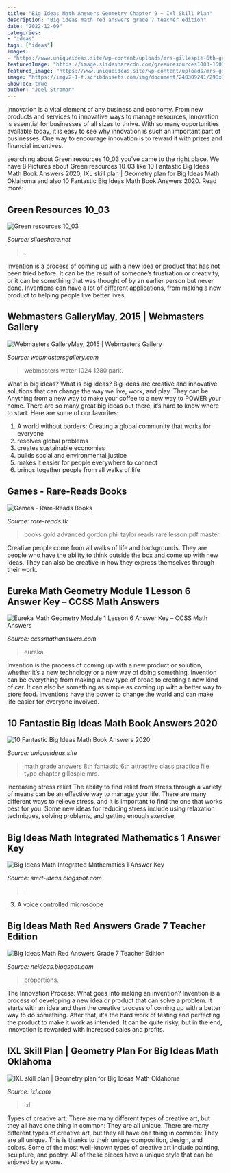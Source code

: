 ```yaml
---
title: "Big Ideas Math Answers Geometry Chapter 9 ~ Ixl Skill Plan"
description: "Big ideas math red answers grade 7 teacher edition"
date: "2022-12-09"
categories:
- "ideas"
tags: ["ideas"]
images:
- "https://www.uniqueideas.site/wp-content/uploads/mrs-gillespie-6th-grade-math-page-2-9.jpg"
featuredImage: "https://image.slidesharecdn.com/greenresources1003-150323104214-conversion-gate01/95/green-resources-1003-3-638.jpg?cb=1427125373"
featured_image: "https://www.uniqueideas.site/wp-content/uploads/mrs-gillespie-6th-grade-math-page-2-9.jpg"
image: "https://imgv2-1-f.scribdassets.com/img/document/240309241/298x396/b43674b2cb/1578536429?v=1"
ShowToc: true
author: "Joel Stroman"
---
```



Innovation is a vital element of any business and economy. From new products and services to innovative ways to manage resources, innovation is essential for businesses of all sizes to thrive. With so many opportunities available today, it is easy to see why innovation is such an important part of businesses. One way to encourage innovation is to reward it with prizes and financial incentives.

	

		
searching about Green resources 10_03 you've came to the right place. We have 8 Pictures about Green resources 10_03 like 10 Fantastic Big Ideas Math Book Answers 2020, IXL skill plan | Geometry plan for Big Ideas Math Oklahoma and also 10 Fantastic Big Ideas Math Book Answers 2020. Read more:
		
    
## Green Resources 10_03

<img loading=lazy src="https://image.slidesharecdn.com/greenresources1003-150323104214-conversion-gate01/95/green-resources-1003-3-638.jpg?cb=1427125373" onerror="this.onerror=null;this.src='https://tse4.mm.bing.net/th?id=OIP.KQ6ssjeqxhVozMLfykz-hwHaJl&amp;pid=15.1';" alt="Green resources 10_03">

_Source: slideshare.net_

>. 

	

Invention is a process of coming up with a new idea or product that has not been tried before. It can be the result of someone’s frustration or creativity, or it can be something that was thought of by an earlier person but never done. Inventions can have a lot of different applications, from making a new product to helping people live better lives.

    
## Webmasters GalleryMay, 2015 | Webmasters Gallery

<img loading=lazy src="http://files.smashingmagazine.com/wallpapers/june-15/the-amazing-water-park/cal/june-15-the-amazing-water-park-cal-1280x1024.jpg" onerror="this.onerror=null;this.src='https://tse4.mm.bing.net/th?id=OIP.spXyBeRFq0481IOtdonivQHaF7&amp;pid=15.1';" alt="Webmasters GalleryMay, 2015 | Webmasters Gallery">

_Source: webmastersgallery.com_

>webmasters water 1024 1280 park. 

	

What is big ideas?
What is big ideas? Big ideas are creative and innovative solutions that can change the way we live, work, and play. They can be Anything from a new way to make your coffee to a new way to POWER your home. There are so many great big ideas out there, it’s hard to know where to start. Here are some of our favorites: 
1. A world without borders: Creating a global community that works for everyone 
2. resolves global problems 
3. creates sustainable economies 
4. builds social and environmental justice  
5. makes it easier for people everywhere to connect 
6. brings together people from all walks of life 

    
## Games - Rare-Reads Books

<img loading=lazy src="https://images-na.ssl-images-amazon.com/images/I/41HsCo58c3L._SX323_BO1,204,203,200_.jpg" onerror="this.onerror=null;this.src='https://tse1.mm.bing.net/th?id=OIP.obA2UeTtZ7GdamOJpLDQ5QAAAA&amp;pid=15.1';" alt="Games - Rare-Reads Books">

_Source: rare-reads.tk_

>books gold advanced gordon phil taylor reads rare lesson pdf master. 

	

Creative people come from all walks of life and backgrounds. They are people who have the ability to think outside the box and come up with new ideas. They can also be creative in how they express themselves through their work.

    
## Eureka Math Geometry Module 1 Lesson 6 Answer Key – CCSS Math Answers

<img loading=lazy src="https://ccssmathanswers.com/wp-content/uploads/2021/04/Engage-NY-Math-Geometry-Module-1-Lesson-6-Example-Answer-Key-30-768x375.png" onerror="this.onerror=null;this.src='https://tse2.mm.bing.net/th?id=OIP.EARGrST5XW9zsn0dUWF4cgHaDn&amp;pid=15.1';" alt="Eureka Math Geometry Module 1 Lesson 6 Answer Key – CCSS Math Answers">

_Source: ccssmathanswers.com_

>eureka. 

	

Invention is the process of coming up with a new product or solution, whether it’s a new technology or a new way of doing something. Invention can be everything from making a new type of bread to creating a new kind of car. It can also be something as simple as coming up with a better way to store food. Inventions have the power to change the world and can make life easier for everyone involved.

    
## 10 Fantastic Big Ideas Math Book Answers 2020

<img loading=lazy src="https://www.uniqueideas.site/wp-content/uploads/mrs-gillespie-6th-grade-math-page-2-9.jpg" onerror="this.onerror=null;this.src='https://tse1.mm.bing.net/th?id=OIP.uq6UlFVVrYB6F-AM5ivcuwHaJ4&amp;pid=15.1';" alt="10 Fantastic Big Ideas Math Book Answers 2020">

_Source: uniqueideas.site_

>math grade answers 8th fantastic 6th attractive class practice file type chapter gillespie mrs. 

	

Increasing stress relief
The ability to find relief from stress through a variety of means can be an effective way to manage your life. There are many different ways to relieve stress, and it is important to find the one that works best for you. Some new ideas for reducing stress include using relaxation techniques, solving problems, and getting enough exercise.

    
## Big Ideas Math Integrated Mathematics 1 Answer Key

<img loading=lazy src="https://imgv2-1-f.scribdassets.com/img/document/240309241/298x396/b43674b2cb/1578536429?v=1" onerror="this.onerror=null;this.src='https://tse1.mm.bing.net/th?id=OIP.X8uCZ8HwXKi8LOQfKyiOCAAAAA&amp;pid=15.1';" alt="Big Ideas Math Integrated Mathematics 1 Answer Key">

_Source: smrt-ideas.blogspot.com_

>. 

	

3. A voice controlled microscope

    
## Big Ideas Math Red Answers Grade 7 Teacher Edition

<img loading=lazy src="https://i.ytimg.com/vi/4O2mwHo7K4Q/maxresdefault.jpg" onerror="this.onerror=null;this.src='https://tse3.mm.bing.net/th?id=OIP.2eQAyQLracCEQZPWVHrUVwHaEK&amp;pid=15.1';" alt="Big Ideas Math Red Answers Grade 7 Teacher Edition">

_Source: neideas.blogspot.com_

>proportions. 

	

The Innovation Process: What goes into making an invention?
Invention is a process of developing a new idea or product that can solve a problem. It starts with an idea and then the creative process of coming up with a better way to do something. After that, it's the hard work of testing and perfecting the product to make it work as intended. It can be quite risky, but in the end, innovation is rewarded with increased sales and profits.

    
## IXL Skill Plan | Geometry Plan For Big Ideas Math Oklahoma

<img loading=lazy src="https://www.ixl.com/assets/skill-plans/individual-skill-plans/big-ideas-math-oklahoma-geometry.png" onerror="this.onerror=null;this.src='https://tse2.mm.bing.net/th?id=OIP.1jUYE5gGYtKCmQfDw7dATQAAAA&amp;pid=15.1';" alt="IXL skill plan | Geometry plan for Big Ideas Math Oklahoma">

_Source: ixl.com_

>ixl. 

	

Types of creative art: There are many different types of creative art, but they all have one thing in common: They are all unique.
There are many different types of creative art, but they all have one thing in common: They are all unique. This is thanks to their unique composition, design, and colors. Some of the most well-known types of creative art include painting, sculpture, and poetry. All of these pieces have a unique style that can be enjoyed by anyone.

